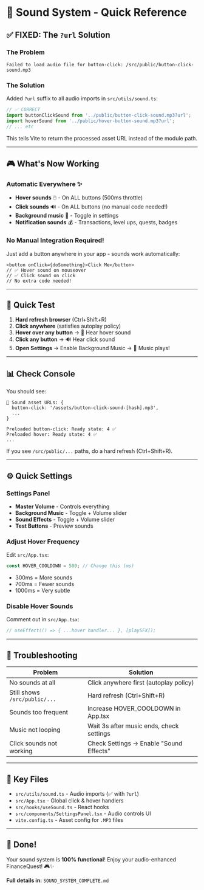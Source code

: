 # 🎵 Sound System - Quick Reference

## ✅ FIXED: The `?url` Solution

### The Problem
```
Failed to load audio file for button-click: /src/public/button-click-sound.mp3
```

### The Solution
Added `?url` suffix to all audio imports in `src/utils/sound.ts`:

```typescript
// ✅ CORRECT
import buttonClickSound from '../public/button-click-sound.mp3?url';
import hoverSound from '../public/hover-button-sound.mp3?url';
// ... etc
```

This tells Vite to return the processed asset URL instead of the module path.

---

## 🎮 What's Now Working

### Automatic Everywhere ✨
- **Hover sounds** 🖱️ - On ALL buttons (500ms throttle)
- **Click sounds** 🔊 - On ALL buttons (no manual code needed!)
- **Background music** 🎵 - Toggle in settings
- **Notification sounds** 💰 - Transactions, level ups, quests, badges

### No Manual Integration Required!
Just add a button anywhere in your app - sounds work automatically:
```tsx
<button onClick={doSomething}>Click Me</button>
// ✅ Hover sound on mouseover
// ✅ Click sound on click
// No extra code needed!
```

---

## 🧪 Quick Test

1. **Hard refresh browser** (Ctrl+Shift+R)
2. **Click anywhere** (satisfies autoplay policy)
3. **Hover over any button** → 🎵 Hear hover sound
4. **Click any button** → 🔊 Hear click sound
5. **Open Settings** → Enable Background Music → 🎵 Music plays!

---

## 📊 Check Console

You should see:
```
🎵 Sound asset URLs: {
  button-click: '/assets/button-click-sound-[hash].mp3',
  ...
}

Preloaded button-click: Ready state: 4 ✅
Preloaded hover: Ready state: 4 ✅
...
```

If you see `/src/public/...` paths, do a hard refresh (Ctrl+Shift+R).

---

## ⚙️ Quick Settings

### Settings Panel
- **Master Volume** - Controls everything
- **Background Music** - Toggle + Volume slider
- **Sound Effects** - Toggle + Volume slider
- **Test Buttons** - Preview sounds

### Adjust Hover Frequency
Edit `src/App.tsx`:
```typescript
const HOVER_COOLDOWN = 500; // Change this (ms)
```
- 300ms = More sounds
- 700ms = Fewer sounds
- 1000ms = Very subtle

### Disable Hover Sounds
Comment out in `src/App.tsx`:
```typescript
// useEffect(() => { ...hover handler... }, [playSFX]);
```

---

## 🐛 Troubleshooting

| Problem | Solution |
|---------|----------|
| No sounds at all | Click anywhere first (autoplay policy) |
| Still shows `/src/public/...` | Hard refresh (Ctrl+Shift+R) |
| Sounds too frequent | Increase HOVER_COOLDOWN in App.tsx |
| Music not looping | Wait 3s after music ends, check settings |
| Click sounds not working | Check Settings → Enable "Sound Effects" |

---

## 🎯 Key Files

- `src/utils/sound.ts` - Audio imports (✅ with `?url`)
- `src/App.tsx` - Global click & hover handlers
- `src/hooks/useSound.ts` - React hooks
- `src/components/SettingsPanel.tsx` - Audio controls UI
- `vite.config.ts` - Asset config for `.MP3` files

---

## 🎉 Done!

Your sound system is **100% functional**! Enjoy your audio-enhanced FinanceQuest! 🎮✨

**Full details in:** `SOUND_SYSTEM_COMPLETE.md`
